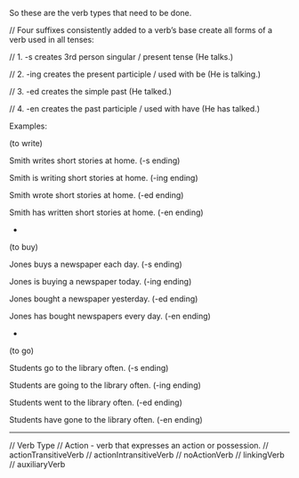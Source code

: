 So these are the verb types that need to be done. 

  // Four suffixes consistently added to a verb’s base create all forms of a verb used in all tenses:

  // 1. -s          creates 3rd person singular / present tense  (He talks.)
  
  // 2. -ing       creates the present participle / used with be  (He is talking.)
  
  // 3. -ed        creates the simple past  (He talked.)
  
  // 4. -en        creates the past participle / used with have  (He has talked.)


Examples:

(to write)

Smith writes short stories at home. (-s ending)

Smith is writing short stories at home. (-ing ending)

Smith wrote short stories at home. (-ed ending)

Smith has written short stories at home. (-en ending)

*

(to buy)

Jones buys a newspaper each day.  (-s ending)

Jones is buying a newspaper today.  (-ing ending)

Jones bought a newspaper yesterday. (-ed ending)

Jones has bought newspapers every day.  (-en ending)

*

(to go)

Students go to the library often. (-s ending)

Students are going to the library often. (-ing ending)

Students went to the library often. (-ed ending)

Students have gone to the library often. (-en ending)



----------------

  // Verb Type
  // Action - verb that expresses an action or possession.
  // actionTransitiveVerb
  // actionIntransitiveVerb
  // noActionVerb
  // linkingVerb
  // auxiliaryVerb
